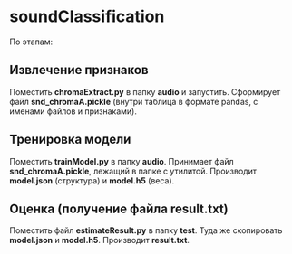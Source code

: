 # soundClassification
По этапам:

## Извлечение признаков

Поместить **chromaExtract.py** в папку **audio** и запустить. Сформирует файл **snd_chromaA.pickle** (внутри таблица в формате pandas, с именами файлов и признаками).

## Тренировка модели

Поместить **trainModel.py** в папку **audio**. Принимает файл **snd_chromaA.pickle**, лежащий в папке с утилитой. Производит **model.json** (структура) и **model.h5** (веса).

## Оценка (получение файла result.txt)

Поместить файл **estimateResult.py** в папку **test**. Туда же скопировать **model.json** и **model.h5**. Производит **result.txt**.
